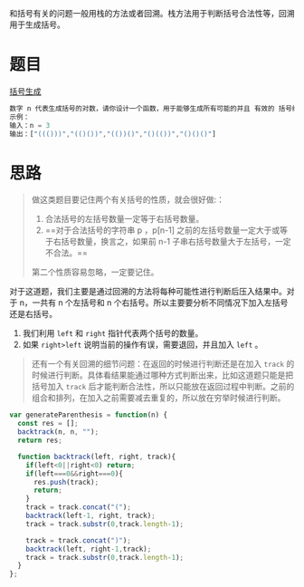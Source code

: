 和括号有关的问题一般用栈的方法或者回溯。栈方法用于判断括号合法性等，回溯用于生成括号。

# 题目

[括号生成](https://leetcode-cn.com/problems/generate-parentheses/)

```js
数字 n 代表生成括号的对数，请你设计一个函数，用于能够生成所有可能的并且 有效的 括号组合。
示例：
输入：n = 3
输出：["((()))","(()())","(())()","()(())","()()()"]
```

# 思路

> 做这类题目要记住两个有关括号的性质，就会很好做:：
>
> 1. 合法括号的左括号数量一定等于右括号数量。
> 2. ==对于合法括号的字符串 p ，p[n-1] 之前的左括号数量一定大于或等于右括号数量，换言之，如果前 n-1 子串右括号数量大于左括号，一定不合法。==
>
> 第二个性质容易忽略，一定要记住。

对于这道题，我们主要是通过回溯的方法将每种可能性进行判断后压入结果中。对于 n，一共有 n 个左括号和 n 个右括号。所以主要要分析不同情况下加入左括号还是右括号。

1. 我们利用 `left` 和 `right` 指针代表两个括号的数量。
2. 如果 `right>left` 说明当前的操作有误，需要退回，并且加入 `left` 。



> 还有一个有关回溯的细节问题：在返回的时候进行判断还是在加入 `track` 的时候进行判断。具体看结果能通过哪种方式判断出来，比如这道题只能是把括号加入 `track` 后才能判断合法性，所以只能放在返回过程中判断。之前的组合和排列，在加入之前需要减去重复的，所以放在穷举时候进行判断。

```js
var generateParenthesis = function(n) {
  const res = [];
  backtrack(n, n, "");
  return res;

  function backtrack(left, right, track){
    if(left<0||right<0) return;
    if(left===0&&right===0){
      res.push(track);
      return;
    }
    track = track.concat("(");
    backtrack(left-1, right, track);
    track = track.substr(0,track.length-1);

    track = track.concat(")");
    backtrack(left, right-1,track);
    track = track.substr(0,track.length-1);
  }
};
```



















